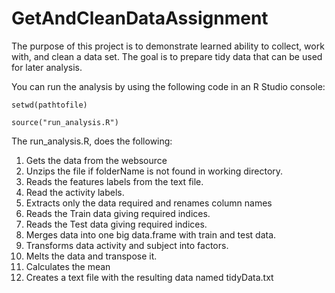 # GetAndCleanDataAssignment

The purpose of this project is to demonstrate learned ability to collect, work with, and clean a data set.
The goal is to prepare tidy data that can be used for later analysis.

You can run the analysis by using the following code in an R Studio console:

`setwd(pathtofile)`

`source("run_analysis.R")`

The run_analysis.R, does the following:

1. Gets the data from the websource
2. Unzips the file if folderName is not found in working directory.
3. Reads the features labels from the text file.
4. Read the activity labels.
5. Extracts only the data required and renames column names
6. Reads the Train data giving required indices.
7. Reads the Test data giving required indices.
8. Merges data into one big data.frame with train and test data.
9. Transforms data activity and subject into factors.
10. Melts the data and transpose it.
11. Calculates the mean
12. Creates a text file with the resulting data named tidyData.txt
